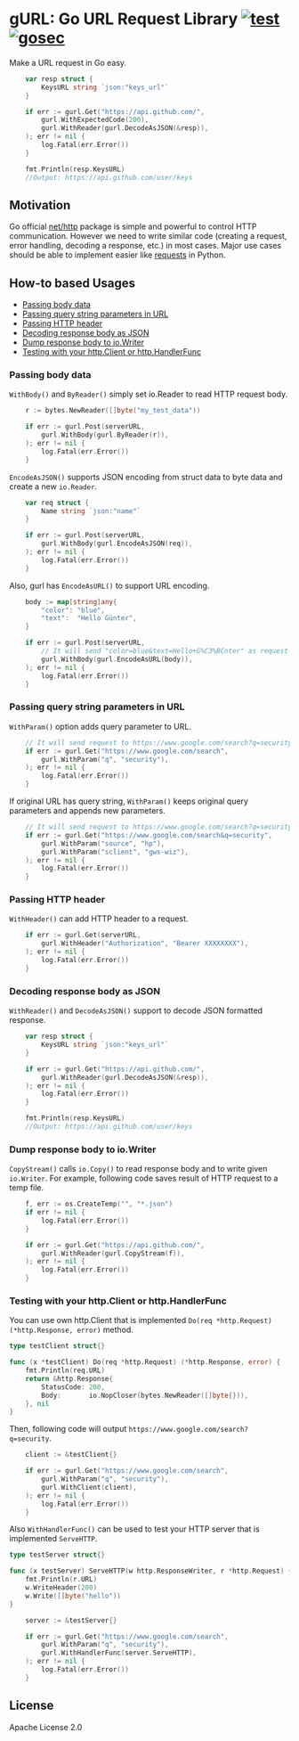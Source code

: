 # gURL: Go URL Request Library <!-- omit in toc --> [![test](https://github.com/m-mizutani/gurl/actions/workflows/test.yml/badge.svg)](https://github.com/m-mizutani/gurl/actions/workflows/test.yml) [![gosec](https://github.com/m-mizutani/gurl/actions/workflows/gosec.yml/badge.svg)](https://github.com/m-mizutani/gurl/actions/workflows/gosec.yml)

Make a URL request in Go easy.

```go
	var resp struct {
		KeysURL string `json:"keys_url"`
	}

	if err := gurl.Get("https://api.github.com/",
		gurl.WithExpectedCode(200),
		gurl.WithReader(gurl.DecodeAsJSON(&resp)),
	); err != nil {
		log.Fatal(err.Error())
	}

	fmt.Println(resp.KeysURL)
	//Output: https://api.github.com/user/keys
```

## Motivation <!-- omit in toc -->

Go official [net/http](https://pkg.go.dev/net/http) package is simple and powerful to control HTTP communication. However we need to write similar code (creating a request, error handling, decoding a response, etc.) in most cases. Major use cases should be able to implement easier like [requests](https://requests.readthedocs.io/en/latest/) in Python.

## How-to based Usages <!-- omit in toc -->

- [Passing body data](#passing-body-data)
- [Passing query string parameters in URL](#passing-query-string-parameters-in-url)
- [Passing HTTP header](#passing-http-header)
- [Decoding response body as JSON](#decoding-response-body-as-json)
- [Dump response body to io.Writer](#dump-response-body-to-iowriter)
- [Testing with your http.Client or http.HandlerFunc](#testing-with-your-httpclient-or-httphandlerfunc)

### Passing body data

`WithBody()` and `ByReader()` simply set io.Reader to read HTTP request body.

```go
	r := bytes.NewReader([]byte("my_test_data"))

	if err := gurl.Post(serverURL,
		gurl.WithBody(gurl.ByReader(r)),
	); err != nil {
		log.Fatal(err.Error())
	}
```

`EncodeAsJSON()` supports JSON encoding from struct data to byte data and create a new `io.Reader`.

```go
	var req struct {
		Name string `json:"name"`
	}

	if err := gurl.Post(serverURL,
		gurl.WithBody(gurl.EncodeAsJSON(req)),
	); err != nil {
		log.Fatal(err.Error())
	}
```

Also, gurl has `EncodeAsURL()` to support URL encoding.

```go
	body := map[string]any{
		"color": "blue",
		"text":  "Hello Günter",
	}

	if err := gurl.Post(serverURL,
		// It will send "color=blue&text=Hello+G%C3%BCnter" as request body
		gurl.WithBody(gurl.EncodeAsURL(body)),
	); err != nil {
		log.Fatal(err.Error())
	}
```

### Passing query string parameters in URL

`WithParam()` option adds query parameter to URL.

```go
	// It will send request to https://www.google.com/search?q=security
	if err := gurl.Get("https://www.google.com/search",
		gurl.WithParam("q", "security"),
	); err != nil {
		log.Fatal(err.Error())
	}
```

If original URL has query string, `WithParam()` keeps original query parameters and appends new parameters.

```go
	// It will send request to https://www.google.com/search?q=security&source=hp&sclient=gws-wiz
	if err := gurl.Get("https://www.google.com/search&q=security",
		gurl.WithParam("source", "hp"),
		gurl.WithParam("sclient", "gws-wiz"),
	); err != nil {
		log.Fatal(err.Error())
	}
```

### Passing HTTP header

`WithHeader()` can add HTTP header to a request.

```go
	if err := gurl.Get(serverURL,
		gurl.WithHeader("Authorization", "Bearer XXXXXXXX"),
	); err != nil {
		log.Fatal(err.Error())
	}
```

### Decoding response body as JSON

`WithReader()` and `DecodeAsJSON()` support to decode JSON formatted response.

```go
	var resp struct {
		KeysURL string `json:"keys_url"`
	}

	if err := gurl.Get("https://api.github.com/",
		gurl.WithReader(gurl.DecodeAsJSON(&resp)),
	); err != nil {
		log.Fatal(err.Error())
	}

	fmt.Println(resp.KeysURL)
	//Output: https://api.github.com/user/keys
```

### Dump response body to io.Writer

`CopyStream()` calls `io.Copy()` to read response body and to write given `io.Writer`. For example, following code saves result of HTTP request to a temp file.

```go
	f, err := os.CreateTemp("", "*.json")
	if err != nil {
		log.Fatal(err.Error())
	}

	if err := gurl.Get("https://api.github.com/",
		gurl.WithReader(gurl.CopyStream(f)),
	); err != nil {
		log.Fatal(err.Error())
	}
```

### Testing with your http.Client or http.HandlerFunc

You can use own http.Client that is implemented `Do(req *http.Request) (*http.Response, error)` method.

```go
type testClient struct{}

func (x *testClient) Do(req *http.Request) (*http.Response, error) {
	fmt.Println(req.URL)
	return &http.Response{
		StatusCode: 200,
		Body:       io.NopCloser(bytes.NewReader([]byte{})),
	}, nil
}
```

Then, following code will output `https://www.google.com/search?q=security`.

```go
	client := &testClient{}

	if err := gurl.Get("https://www.google.com/search",
		gurl.WithParam("q", "security"),
		gurl.WithClient(client),
	); err != nil {
		log.Fatal(err.Error())
	}
```

Also `WithHandlerFunc()` can be used to test your HTTP server that is implemented `ServeHTTP`.

```go
type testServer struct{}

func (x testServer) ServeHTTP(w http.ResponseWriter, r *http.Request) {
	fmt.Println(r.URL)
	w.WriteHeader(200)
	w.Write([]byte("hello"))
}
```

```go
	server := &testServer{}

	if err := gurl.Get("https://www.google.com/search",
		gurl.WithParam("q", "security"),
		gurl.WithHandlerFunc(server.ServeHTTP),
	); err != nil {
		log.Fatal(err.Error())
	}
```

## License  <!-- omit in toc -->

Apache License 2.0
